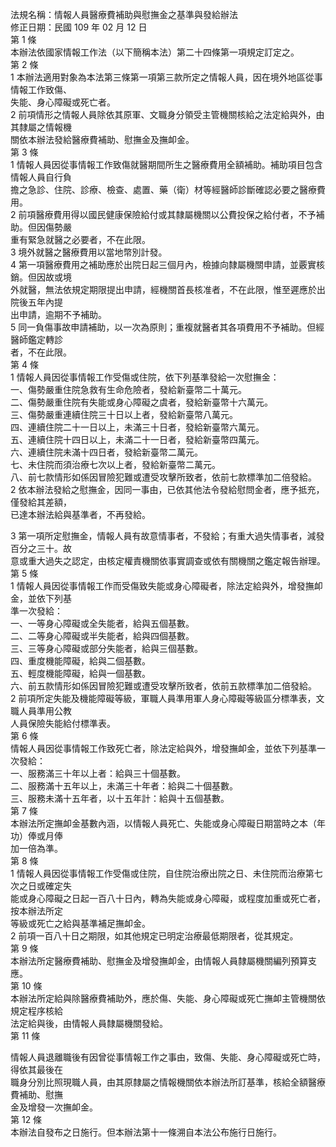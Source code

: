 法規名稱：情報人員醫療費補助與慰撫金之基準與發給辦法  
修正日期：民國 109 年 02 月 12 日  
第 1 條  
本辦法依國家情報工作法（以下簡稱本法）第二十四條第一項規定訂定之。  
第 2 條  
1 本辦法適用對象為本法第三條第一項第三款所定之情報人員，因在境外地區從事情報工作致傷、  
失能、身心障礙或死亡者。  
2 前項情形之情報人員除依其原軍、文職身分領受主管機關核給之法定給與外，由其隸屬之情報機  
關依本辦法發給醫療費補助、慰撫金及撫卹金。  
第 3 條  
1 情報人員因從事情報工作致傷就醫期間所生之醫療費用全額補助。補助項目包含情報人員自行負  
擔之急診、住院、診療、檢查、處置、藥（衛）材等經醫師診斷確認必要之醫療費用。  
2 前項醫療費用得以國民健康保險給付或其隸屬機關以公費投保之給付者，不予補助。但因傷勢嚴  
重有緊急就醫之必要者，不在此限。  
3 境外就醫之醫療費用以當地幣別計發。  
4 第一項醫療費用之補助應於出院日起三個月內，檢據向隸屬機關申請，並覈實核銷。但因故或境  
外就醫，無法依規定期限提出申請，經機關首長核准者，不在此限，惟至遲應於出院後五年內提  
出申請，逾期不予補助。  
5 同一負傷事故申請補助，以一次為原則；重複就醫者其各項費用不予補助。但經醫師鑑定轉診  
者，不在此限。  
第 4 條  
1 情報人員因從事情報工作受傷或住院，依下列基準發給一次慰撫金：  
一、傷勢嚴重住院急救有生命危險者，發給新臺幣二十萬元。  
二、傷勢嚴重住院有失能或身心障礙之虞者，發給新臺幣十六萬元。  
三、傷勢嚴重連續住院三十日以上者，發給新臺幣八萬元。  
四、連續住院二十一日以上，未滿三十日者，發給新臺幣六萬元。  
五、連續住院十四日以上，未滿二十一日者，發給新臺幣四萬元。  
六、連續住院未滿十四日者，發給新臺幣二萬元。  
七、未住院而須治療七次以上者，發給新臺幣二萬元。  
八、前七款情形如係因冒險犯難或遭受攻擊所致者，依前七款標準加二倍發給。  
2 依本辦法發給之慰撫金，因同一事由，已依其他法令發給慰問金者，應予抵充，僅發給其差額，  
已達本辦法給與基準者，不再發給。  


3 第一項所定慰撫金，情報人員有故意情事者，不發給；有重大過失情事者，減發百分之三十。故  
意或重大過失之認定，由核定權責機關依事實調查或依有關機關之鑑定報告辦理。  
第 5 條  
1 情報人員因從事情報工作而受傷致失能或身心障礙者，除法定給與外，增發撫卹金，並依下列基  
準一次發給：  
一、一等身心障礙或全失能者，給與五個基數。  
二、二等身心障礙或半失能者，給與四個基數。  
三、三等身心障礙或部分失能者，給與三個基數。  
四、重度機能障礙，給與二個基數。  
五、輕度機能障礙，給與一個基數。  
六、前五款情形如係因冒險犯難或遭受攻擊所致者，依前五款標準加二倍發給。  
2 前項所定失能及機能障礙等級，軍職人員準用軍人身心障礙等級區分標準表，文職人員準用公教  
人員保險失能給付標準表。  
第 6 條  
情報人員因從事情報工作致死亡者，除法定給與外，增發撫卹金，並依下列基準一次發給：  
一、服務滿三十年以上者：給與三十個基數。  
二、服務滿十五年以上，未滿三十年者：給與二十個基數。  
三、服務未滿十五年者，以十五年計：給與十五個基數。  
第 7 條  
本辦法所定撫卹金基數內涵，以情報人員死亡、失能或身心障礙日期當時之本（年功）俸或月俸  
加一倍為準。  
第 8 條  
1 情報人員因從事情報工作受傷或住院，自住院治療出院之日、未住院而治療第七次之日或確定失  
能或身心障礙之日起一百八十日內，轉為失能或身心障礙，或程度加重或死亡者，按本辦法所定  
等級或死亡之給與基準補足撫卹金。  
2 前項一百八十日之期限，如其他規定已明定治療最低期限者，從其規定。  
第 9 條  
本辦法所定醫療費補助、慰撫金及增發撫卹金，由情報人員隸屬機關編列預算支應。  
第 10 條  
本辦法所定給與除醫療費補助外，應於傷、失能、身心障礙或死亡撫卹主管機關依規定程序核給  
法定給與後，由情報人員隸屬機關發給。  
第 11 條  


情報人員退離職後有因曾從事情報工作之事由，致傷、失能、身心障礙或死亡時，得依其最後在  
職身分別比照現職人員，由其原隸屬之情報機關依本辦法所訂基準，核給全額醫療費補助、慰撫  
金及增發一次撫卹金。  
第 12 條  
本辦法自發布之日施行。但本辦法第十一條溯自本法公布施行日施行。  


